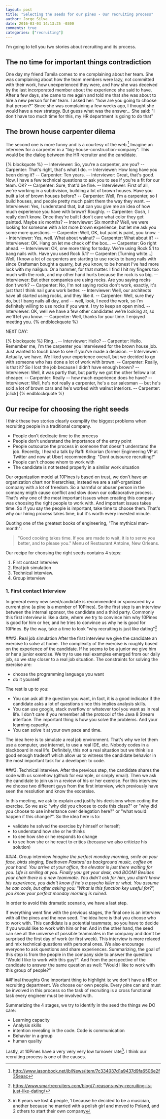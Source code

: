 ```yaml
---
layout: post
title: "Selecting the seeds for our pines - Our recruiting process"
author: Jorge Silva
date: 2016-03-03 14:13:25 -0300
comments: true
categories: ["recruiting"]
---
```


I'm going to tell you two stories about recruiting and its process.

## The no time for important things contradiction
One day my friend Tamila comes to me complaining about her team. She was complaining about how the team members were lazy, not committed with their work, how unexperienced they were, and how she was deceived by the last incorporated member about the experience she said to have.
After a few days, she came to me again and told me that she was about to hire a new person for her team.
I asked her: "how are you going to choose that person?" Since she was complaining a few weeks ago, I thought she would have a new strategy.
But guess what was the answer...
She said: "I don't have too much time for this, my HR department is going to do that"

## The brown house carpenter dilema
The second one is more funny and is a courtesy of the web [^1]
Imagine an interview for a carpenter in a "big-house-construction-company".
This would be the dialog between the HR recruiter and the candidate.

{% blockquote %}
-- Interviewer: So, you're a carpenter, are you?
-- Carpenter: That's right, that's what I do.
-- Interviewer: How long have you been doing it?
-- Carpenter: Ten years.
-- Interviewer: Great, that's good. Now, I have a few technical questions to ask you to see if you're a fit for our team. OK?
-- Carpenter: Sure, that'd be fine.
-- Interviewer: First of all, we're working in a subdivision, building a lot of brown houses. Have you built a lot of brown houses before?
-- Carpenter: Well, I'm a carpenter, so I build houses, and people pretty much paint them the way they want.
-- Interviewer: Yes, I understand that, but can you give me an idea of how much experience you have with brown? Roughly.
-- Carpenter: Gosh, I really don't know. Once they're built I don't care what color they get painted. Maybe six months?
-- Interviewer: Six months? Well, we were looking for someone with a lot more brown experience, but let me ask you some more questions.
-- Carpenter: Well, OK, but paint is paint, you know.
-- Interviewer: Yes, well. What about walnut?
-- Carpenter: What about it?
-- Interviewer: OK. Hang on let me check off the box...
-- Carpenter: Go right ahead.
-- Interviewer: OK, one more thing for today. We're using Rock 5.1 to bang nails with. Have you used Rock 5.1?
-- Carpenter: [Turning white...] Well, I know a lot of carpenters are starting to use rocks to bang nails with since Craftsman bought a quarry, but you know, to be honest I've had more luck with my nailgun. Or a hammer, for that matter. I find I hit my fingers too much with the rock, and my other hand hurts because the rock is so big.
-- Interviewer: But other companies are using rocks. Are you saying rocks don't work?
-- Carpenter: No, I'm not saying rocks don't work, exactly, it's just that I think nail guns work better.
-- Interviewer: Well, our architects have all started using rocks, and they like it.
-- Carpenter: Well, sure they do, but I bang nails all day, and -- well, look, I need the work, so I'm definitely willing to use rocks if you want. I try to keep an open mind.
-- Interviewer: OK, well we have a few other candidates we're looking at, so we'll let you know.
-- Carpenter: Well, thanks for your time. I enjoyed meeting you.
{% endblockquote %}

NEXT DAY:

{% blockquote %}
Ring...
-- Interviewer: Hello?
-- Carpenter: Hello. Remember me, I'm the carpenter you interviewed for the brown house job. Just wanted to touch base to see if you've made a decision.
-- Interviewer: Actually, we have. We liked your experience overall, but we decided to go with someone who has done a lot of work with brown.
-- Carpenter: Really, is that it? So I lost the job because I didn't have enough brown?
-- Interviewer: Well, it was partly that, but partly we got the other fellow a lot cheaper.
-- Carpenter: Really -- how much experience does he have?
-- Interviewer: Well, he's not really a carpenter, he's a car salesman -- but he's sold a lot of brown cars and he's worked with walnut interiors.
-- Carpenter: [click]
{% endblockquote %}

## Our recipe for choosing the right seeds
I think these two stories clearly exemplify the biggest problems when recruiting people in a traditional company.
- People don't dedicate time to the process
- People don't understand the importance of the entry point
- People outsource the process in someone that doesn't understand the job. Recently, I heard a talk by Raffi Krikorian (former Engineering VP at Twitter and now at Uber) recommending: "Dont outsource recruiting!"
- People can't choose whom to work with
- The candidate is not tested properly in a similar work situation

Our organization model at 10Pines is based on trust, we don't have an organization chart nor hierarchies; instead we are a self-organized company with a lot of freedom. So a harmful or abuser person in the company migth cause conflict and slow down our collaborative process. That's why one of the most important issues when creating this company was choosing the right people to work with.
And important issues takes time. So if you say the people is important, take time to choose them.
That's why our hiring process takes time, but it's worth every invested minute.

Quoting one of the greatest books of engineering, "The mythical man-month":
>"Good cooking takes time. If you are made to wait, it is to serve you better, and to please you."
> Menu of Restaurant Antoine, New Orleans.

Our recipe for choosing the right seeds contains 4 steps:

1. First contact Interview
2. Real job simulation
3. Technical interview.
4. Group interview

### 1. First contact Interview
In general every new seed/candidate is recommended or sponsored by a current pine (a pine is a member of 10Pines). So the first step is an interview between the internal sponsor, the candidate and a third party. Commonly this first interview is like a date, where we try to convince him why 10Pines is good for him or her, and he tries to convince us why he is good for 10Pines. By the way, take a time to look "why recruiting is just like dating"[^2]

###2. Real job simulation
After the first interview we give the candidate an exercise to solve at home. The complexity of the exercise is roughly based on the experience of the candidate. If he seems to be a junior we give him or her a junior exercise.
We try to use real examples emerged from our daily job, so we stay closer to a real job situation.
The constraints for solving the exercise are:

- choose the programming language you want
- do it yourself

The rest is up to you:

- You can ask all the question you want, in fact, it is a good indicator if the candidate asks a lot of questions since this implies analysis skills.
- You can use google, stack overflow or whatever tool you want as in real life. I don't care if you remember all the protocol of the Java 8 Stream interface. The important thing is how you solve the problems. And your learning capacity.
- You can solve it at your own pace and time.

The idea here is to simulate a real job environment. That's why we let them use a computer, use internet, to use a real IDE, etc. Nobody codes in a blackboard in real life.
Definitely, this not a real situation but we think is a good enough tradeoff which allow us to witness the candidate behavior in the most important task for a developer: to code.

###3. Technical interview.
After the previous step, the candidate shares the code with us somehow (github for example, or simply email). Then we ask the candidate to join us in a review of his or her exercise. For this interview we choose two different guys from the first interview, wich previously have seen the resolution and know the excersise.

In this meeting, we ask to explain and justify his decisions when coding the exercise. So we ask: "why did you choose to code this class?" or "why did you choose to use inheritance over delegation here?" or "what would happen if this change?". So the idea here is to:
- validate he solved the exercise by himself or herself;
- to understand how she or he thinks
- to see how she or he responds to change
- to see how she or he react to critics (because we also criticize his solution)

###4. Group interview
*Imagine the perfect monday morning, smile on your face, birds singing, Beethoven Pastoral as background music, coffee on your hand. You arrive at your office, the elevator is just there waiting for you. Life is smiling at you. Finally you get your desk, and BOOM! Besides your chair there is a new teammate. You didn't ask for him, you didn't know his experience, you didn't know if he's a psycho killer or what. You assume he can code, but after asking you: "What is this function key useful for?", you know your perfect monday morning is ruined.*

In order to avoid this dramatic scenario, we have a last step.

If everything went fine with the previous stages, the final one is an interview with all the pines and the new seed. The idea here is that you choose who to work with. This candidate is a potential teammate, so you have to decide if you would like to work with him or her. And in the other hand, the seed can see all the universe of possible teammates in the company and don't be surprised the first day of work (or first week). This interview is more relaxed and mix technical questions with personal ones. We also encourage everyone to ask questions and share experiences.
Summarizing, the goal of this step is from the people in the company side to answer the question: "Would I like to work with this guy?". And from the perspective of the candidate to answer the same question as well: "Would I like to work with this group of people?"

##Final thoughts
One important thing to highlight is: we don't have a HR or recruiting department. We choose our own people. Every pine can and must be involved in this process so the task of recruiting is a cross functional task every engineer must be involved with.

Summarizing the 4 stages, we try to identify in the seed the things we DO care:

- Learning capacity
- Analysis skills
- intention revealing in the code. Code is communication
- Behavior in a group
- human quality

Lastly, at 10Pines have a very very very low turnover rate[^3]. I think our recruiting process is one of the causes.


[^1]: http://www.jasonbock.net/jb/News/Item/7c334037d1a9437d9fa6506e2f35eaac
[^2]: https://www.smartrecruiters.com/blog/7-reasons-why-recruiting-is-just-like-dating/
[^3]: in 6 years we lost 4 people, 1 because he decided to be a musician, another because he married with a polish girl and moved to Poland, and 2 others to start their own company

